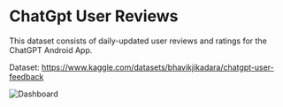 # ChatGpt User Reviews
This dataset consists of daily-updated user reviews and ratings for the ChatGPT Android App.

Dataset: https://www.kaggle.com/datasets/bhavikjikadara/chatgpt-user-feedback

![Dashboard](https://github.com/user-attachments/assets/1fd3cf15-c650-4b80-af9d-8f056cf24644)
